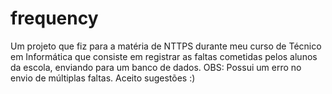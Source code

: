# frequency
Um projeto que fiz para a matéria de NTTPS durante meu curso de Técnico em Informática que consiste em registrar as faltas cometidas pelos alunos da escola, enviando para um banco de dados. OBS: Possui um erro no envio de múltiplas faltas. Aceito sugestões :)
